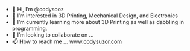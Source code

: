 - 👋 Hi, I’m @codysooz
- 👀 I’m interested in 3D Printing, Mechanical Design, and Electronics
- 🌱 I’m currently learning more about 3D Printing as well as dabbling in programming.
- 💞️ I’m looking to collaborate on ...
- 📫 How to reach me ... www.codysuzor.com

<!---
codysooz/codysooz is a ✨ special ✨ repository because its `README.md` (this file) appears on your GitHub profile.
You can click the Preview link to take a look at your changes.
--->
